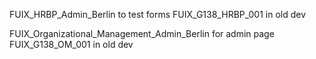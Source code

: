 
FUIX_HRBP_Admin_Berlin to test forms 
FUIX_G138_HRBP_001 in old dev


FUIX_Organizational_Management_Admin_Berlin for admin page 
FUIX_G138_OM_001 in old dev